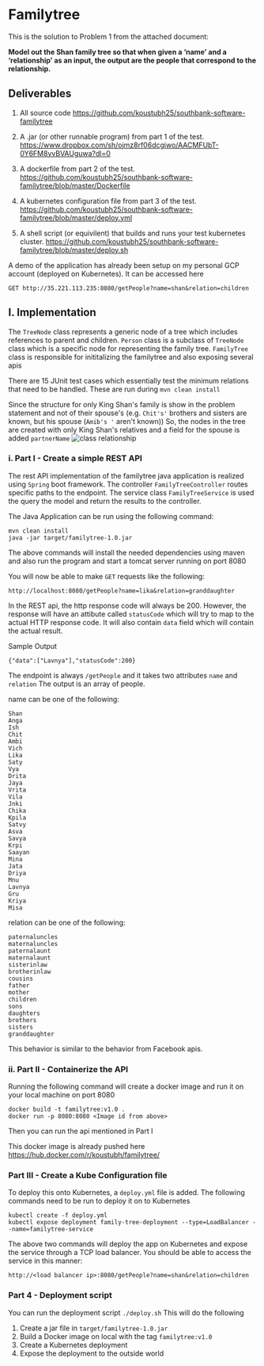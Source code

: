 # Familytree


This is the solution to Problem 1 from the attached document:

**Model out the Shan family tree so that when given a ‘name’ and a ‘relationship’ as an input, the output are the people that correspond to the relationship.**

## Deliverables

1. All source code
https://github.com/koustubh25/southbank-software-familytree

2. A .jar (or other runnable program) from part 1 of the test.
https://www.dropbox.com/sh/ojmz8rf06dcgiwo/AACMFUbT-0Y6FM8yvBVAUguwa?dl=0

3. A dockerfile from part 2 of the test.
https://github.com/koustubh25/southbank-software-familytree/blob/master/Dockerfile

4. A kubernetes configuration file from part 3 of the test.
https://github.com/koustubh25/southbank-software-familytree/blob/master/deploy.yml

5. A shell script (or equivilent) that builds and runs your test kubernetes cluster.
https://github.com/koustubh25/southbank-software-familytree/blob/master/deploy.sh

A demo of the application has already been setup on my personal GCP account (deployed on Kubernetes). It can be accessed here

`GET http://35.221.113.235:8080/getPeople?name=shan&relation=children`


## I. Implementation

The `TreeNode` class represents a generic node of a tree which includes references to parent and children.
`Person` class is a subclass of `TreeNode` class which is a specific node for representing the family tree.
`FamilyTree` class is responsible for inititalizing the familytree and also exposing several apis

There are 15 JUnit test cases which essentially test the minimum relations that need to be handled. These are run during `mvn clean install`

Since the structure for only King Shan's family is show in the problem statement and not of their spouse's (e.g. `Chit's'` brothers and sisters are known, but his spouse (`Amib's '` aren't known))
So, the nodes in the tree are created with only King Shan's relatives and a field for the spouse is added `partnerName`
![class relationship](https://raw.githubusercontent.com/koustubh25/southbank-familytree/master/classRelationship.png)

### i. Part I - Create a simple REST API
The rest API implementation of the familytree java application is realized using `Spring` boot framework. The controller `FamilyTreeController` routes specific paths to the endpoint. The service class `FamilyTreeService` is used the query the model and return the results to the controller.

The Java Application can be run using the following command:
```
mvn clean install
java -jar target/familytree-1.0.jar
```

The above commands will install the needed dependencies using maven and also run the program and start a tomcat server running on port 8080

You will now be able to make `GET` requests like the following:

```
http://localhost:8080/getPeople?name=lika&relation=granddaughter
```

In the REST api, the http response code will always be 200. However, the response will have an attibute called `statusCode` which will try to map to the actual HTTP response code. It will also contain `data` field which will contain the actual result.

Sample Output
```
{"data":["Lavnya"],"statusCode":200}
```


The endpoint is always `/getPeople` and it takes two attributes `name` and `relation`
The output is an array of people.

name can be one of the following:
```
Shan
Anga
Ish
Chit
Ambi
Vich
Lika
Saty
Vya
Drita
Jaya
Vrita
Vila
Jnki
Chika
Kpila
Satvy
Asva
Savya
Krpi
Saayan
Mina
Jata
Driya
Mnu
Lavnya
Gru
Kriya
Misa
```

relation can be one of the following:
```
paternaluncles
maternaluncles
paternalaunt
maternalaunt
sisterinlaw
brotherinlaw
cousins
father
mother
children
sons
daughters
brothers
sisters
granddaughter
```

This behavior is similar to the behavior from Facebook apis.


### ii. Part II - Containerize the API

Running the following command will create a docker image and run it on your local machine on port 8080

```
docker build -t familytree:v1.0 .
docker run -p 8080:8080 <Image id from above>
```
Then you can run the api mentioned in Part I

This docker image is already pushed here https://hub.docker.com/r/koustubh/familytree/

### Part III - Create a Kube Configuration file

To deploy this onto Kubernetes, a `deploy.yml` file is added. The following commands need to be run to deploy it on to Kubernetes

```
kubectl create -f deploy.yml
kubectl expose deployment family-tree-deployment --type=LoadBalancer --name=familytree-service
```
The above two commands will deploy the app on Kubernetes and expose the service through a TCP load balancer.
 You should be able to access the service in this manner:

 ```
 http://<load balancer ip>:8080/getPeople?name=shan&relation=children
 ```

 ### Part 4 - Deployment script

 You can run the deployment script
 `./deploy.sh`
 This will do the following
 1. Create a jar file in `target/familytree-1.0.jar`
 2. Build a Docker image on local with the tag `familytree:v1.0`
3. Create a Kubernetes deployment
4. Expose the deployment to the outside world